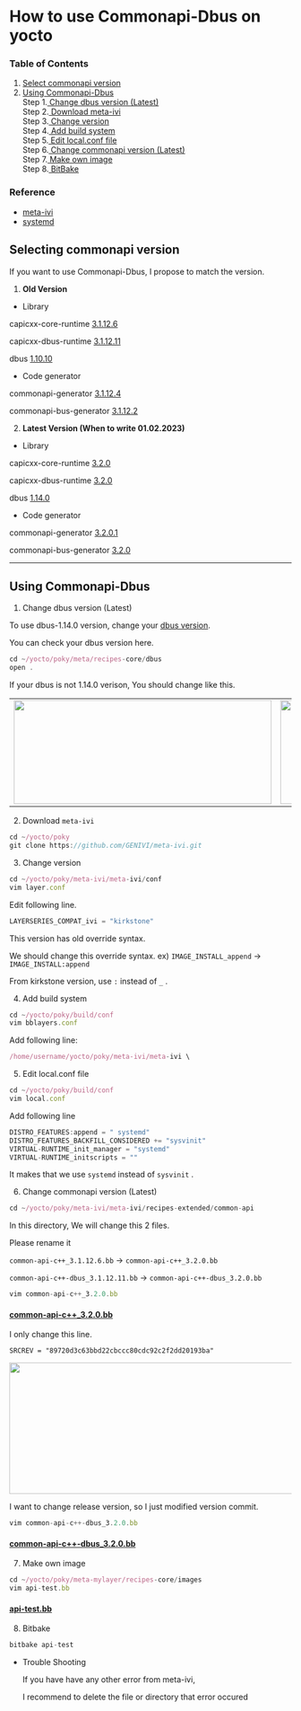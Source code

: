 # How to use Commonapi-Dbus on yocto

### **Table of Contents**
 1. [Select commonapi version](#select-commonapi-version)  
 2. [Using Commonapi-Dbus](#using-commonapi-dbus)      
        Step 1.[ Change dbus version (Latest)](#step-1-change-dbus-version-latest)      
        Step 2.[ Download meta-ivi ]()     
        Step 3.[ Change version](#step-3-change-version)     
        Step 4.[ Add build system](#step-4-add-build-system)    
        Step 5.[ Edit local.conf file](#step-5-edit-localconf-file)    
        Step 6.[ Change commonapi version (Latest)](#step-6-change-commonapi-version-latest)    
        Step 7.[ Make own image](#step-7-make-own-image)    
        Step 8.[ BitBake](#step-8-bitbake)   
### **Reference** 

- [meta-ivi](https://github.com/GENIVI/meta-ivi)    
- [systemd](https://velog.io/@markyang92/yocto-meta-raspberrypi)
 
 



## **Selecting commonapi version**

If you want to use Commonapi-Dbus, I propose to match the version.

1. **Old Version**
- Library

capicxx-core-runtime [3.1.12.6](https://github.com/COVESA/capicxx-core-runtime/releases/tag/3.1.12.6)

capicxx-dbus-runtime [3.1.12.11](https://github.com/COVESA/capicxx-dbus-runtime/releases/tag/3.1.12.11)

dbus [1.10.10](https://dbus.freedesktop.org/releases/dbus/)

- Code generator

commonapi-generator [3.1.12.4](https://github.com/COVESA/capicxx-core-tools/releases/tag/3.1.12.4)

commonapi-bus-generator [3.1.12.2](https://github.com/COVESA/capicxx-dbus-tools/releases/tag/3.1.12.2)

2. **Latest Version (When to write 01.02.2023)**
- Library

capicxx-core-runtime [3.2.0](https://github.com/COVESA/capicxx-core-runtime/releases/tag/3.2.0)

capicxx-dbus-runtime [3.2.0](https://github.com/COVESA/capicxx-dbus-runtime/releases/tag/3.2.0)

dbus [1.14.0](https://dbus.freedesktop.org/releases/dbus/)

- Code generator

commonapi-generator [3.2.0.1](https://github.com/COVESA/capicxx-core-tools/releases/tag/3.2.0.1)

commonapi-bus-generator [3.2.0](https://github.com/COVESA/capicxx-dbus-tools/releases/tag/3.2.0)     

----


## **Using Commonapi-Dbus**

1. Change dbus version (Latest)

To use dbus-1.14.0 version, change your [dbus version](http://cgit.openembedded.org/openembedded-core/tree/meta/recipes-core/dbus?h=kirkstone-next).

You can check your dbus version here.

```jsx
cd ~/yocto/poky/meta/recipes-core/dbus
open .
```

If your dbus is not 1.14.0 verison, You should change like this.

|  |  |
| --- | --- |
| <img src="https://user-images.githubusercontent.com/81483791/221005536-fe43c83e-036e-4b5b-92db-1697d30c6f8c.png"  width="460" height="185"/> |  <img src="https://user-images.githubusercontent.com/81483791/221005538-df1303b8-c920-4eed-87db-e3db229e73b7.png"  width="578" height="185"/> |

2. Download `meta-ivi`

```jsx
cd ~/yocto/poky
git clone https://github.com/GENIVI/meta-ivi.git
```

3. Change version

```jsx
cd ~/yocto/poky/meta-ivi/meta-ivi/conf
vim layer.conf
```

Edit following line.

```jsx
LAYERSERIES_COMPAT_ivi = "kirkstone"
```

This version has old override syntax.

We should change this override syntax. ex) `IMAGE_INSTALL_append` → `IMAGE_INSTALL:append`

From kirkstone version, use `:` instead of `_`  .

4.  Add build system

```jsx
cd ~/yocto/poky/build/conf
vim bblayers.conf
```

Add following line:

```jsx
/home/username/yocto/poky/meta-ivi/meta-ivi \  
```

5. Edit local.conf file

```jsx
cd ~/yocto/poky/build/conf
vim local.conf
```

Add following line

```jsx
DISTRO_FEATURES:append = " systemd"
DISTRO_FEATURES_BACKFILL_CONSIDERED += "sysvinit"
VIRTUAL-RUNTIME_init_manager = "systemd"
VIRTUAL-RUNTIME_initscripts = ""
```

It makes that we use `systemd` instead of `sysvinit` .

6. Change commonapi version (Latest)

```jsx
cd ~/yocto/poky/meta-ivi/meta-ivi/recipes-extended/common-api
```

In this directory, We will change this 2 files.

Please rename it

`common-api-c++_3.1.12.6.bb` → `common-api-c++_3.2.0.bb`

`common-api-c++-dbus_3.1.12.11.bb` → `common-api-c++-dbus_3.2.0.bb`

```jsx
vim common-api-c++_3.2.0.bb
```

#### [common-api-c++_3.2.0.bb](example/common-api-c%2B%2B_3.2.0.bb)   

 

I only change this line.

`SRCREV = "89720d3c63bbd22cbccc80cdc92c2f2dd20193ba"`

<p align="center">
  <img width="606" height="234" src="https://user-images.githubusercontent.com/81483791/221005542-06f64c71-9860-4903-af47-fa1ce4a10a87.png">
</p>

I want to change release version, so I just modified version commit. 

```jsx
vim common-api-c++-dbus_3.2.0.bb
```
#### [common-api-c++-dbus_3.2.0.bb](example/common-api-c%2B%2B-dbus_3.2.0.bb)   
    

    

7. Make own image

```jsx
cd ~/yocto/poky/meta-mylayer/recipes-core/images
vim api-test.bb
```

#### [api-test.bb](example/api-test.bb)   
   

8. Bitbake

```jsx
bitbake api-test
```

- Trouble Shooting
    
    If you have have any other error from meta-ivi,
    
    I recommend to delete the file or directory that error occured